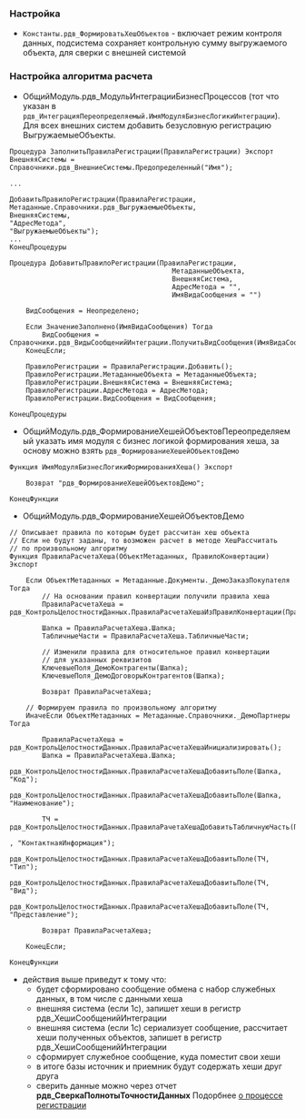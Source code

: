 ### Настройка
- `Константы.рдв_ФормироватьХешОбъектов` - включает режим контроля данных, подсистема сохраняет контрольную сумму выгружаемого объекта, для сверки с внешней системой
### Настройка алгоритма расчета
- ОбщийМодуль.рдв_МодульИнтеграцииБизнесПроцессов (тот что указан в `рдв_ИнтеграцияПереопределяемый.ИмяМодуляБизнесЛогикиИнтеграции`). Для всех внешних систем добавить безусловную регистрацию ВыгружаемыеОбъекты.

```
Процедура ЗаполнитьПравилаРегистрации(ПравилаРегистрации) Экспорт
ВнешняяСистемы = Справочники.рдв_ВнешниеСистемы.Предопределенный("Имя");

...

ДобавитьПравилоРегистрации(ПравилаРегистрации, 
Метаданные.Справочники.рдв_ВыгружаемыеОбъекты, 
ВнешняяСистемы,
"АдресМетода",
"ВыгружаемыеОбъекты");
...
КонецПроцедуры

Процедура ДобавитьПравилоРегистрации(ПравилаРегистрации, 
										МетаданныеОбъекта, 
										ВнешняяСистема,  
										АдресМетода = "", 
										ИмяВидаСообщения = "")

	ВидСообщения = Неопределено;
	
	Если ЗначениеЗаполнено(ИмяВидаСообщения) Тогда
		ВидСообщения = Справочники.рдв_ВидыСообщенийИнтеграции.ПолучитьВидСообщения(ИмяВидаСообщения);
	КонецЕсли;
											
	ПравилоРегистрации = ПравилаРегистрации.Добавить();
	ПравилоРегистрации.МетаданныеОбъекта = МетаданныеОбъекта;
	ПравилоРегистрации.ВнешняяСистема = ВнешняяСистема;
	ПравилоРегистрации.АдресМетода = АдресМетода;
	ПравилоРегистрации.ВидСообщения = ВидСообщения;
	
КонецПроцедуры

```

- ОбщийМодуль.рдв_ФормированиеХешейОбъектовПереопределяемый указать имя модуля с бизнес логикой формирования хеша, за основу можно взять `рдв_ФормированиеХешейОбъектовДемо`
```
Функция ИмяМодуляБизнесЛогикиФормированияХеша() Экспорт

	Возврат "рдв_ФормированиеХешейОбъектовДемо";

КонецФункции
```

- ОбщийМодуль.рдв_ФормированиеХешейОбъектовДемо
```
// Описывает правила по которым будет рассчитан хеш объекта
// Если не будут заданы, то возможен расчет в методе ХешРассчитать
// по произвольному алгоритму
Функция ПравилаРасчетаХеша(ОбъектМетаданных, ПравилоКонвертации) Экспорт
	
	Если ОбъектМетаданных = Метаданные.Документы._ДемоЗаказПокупателя Тогда
		// На основании правил конвертации получили правила хеша
		ПравилаРасчетаХеша = рдв_КонтрольЦелостностиДанных.ПравилаРасчетаХешаИзПравилКонвертации(ПравилоКонвертации);
		
		Шапка = ПравилаРасчетаХеша.Шапка;
		ТабличныеЧасти = ПравилаРасчетаХеша.ТабличныеЧасти;
		
		// Изменили правила для относительное правил конвертации
		// для указанных реквизитов
		КлючевыеПоля_ДемоКонтрагенты(Шапка);
		КлючевыеПоля_ДемоДоговорыКонтрагентов(Шапка);
		
		Возврат ПравилаРасчетаХеша;

	// Формируем правила по произвольному алгоритму
	ИначеЕсли ОбъектМетаданных = Метаданные.Справочники._ДемоПартнеры Тогда
		
		ПравилаРасчетаХеша = рдв_КонтрольЦелостностиДанных.ПравилаРасчетаХешаИнициализировать();
		Шапка = ПравилаРасчетаХеша.Шапка;
		рдв_КонтрольЦелостностиДанных.ПравилаРасчетаХешаДобавитьПоле(Шапка, "Код");
		рдв_КонтрольЦелостностиДанных.ПравилаРасчетаХешаДобавитьПоле(Шапка, "Наименование");
		
		ТЧ = рдв_КонтрольЦелостностиДанных.ПравилаРачетаХешаДобавитьТабличнуюЧасть(ПравилаРасчетаХеша
																						, "КонтактнаяИнформация");
		рдв_КонтрольЦелостностиДанных.ПравилаРасчетаХешаДобавитьПоле(ТЧ, "Тип");
		рдв_КонтрольЦелостностиДанных.ПравилаРасчетаХешаДобавитьПоле(ТЧ, "Вид");
		рдв_КонтрольЦелостностиДанных.ПравилаРасчетаХешаДобавитьПоле(ТЧ, "Представление");
		
		Возврат ПравилаРасчетаХеша;
		
	КонецЕсли;
	
КонецФункции

```
- действия выше приведут к тому что:
	- будет сформировано сообщение обмена с набор служебных данных, в том числе с данными хеша
	- внешняя система (если 1с), запишет хеши в регистр рдв_ХешиСообщенийИнтеграции
	- внешняя система (если 1с) сериализует сообщение, рассчитает хеши полученных объектов, запишет в регистр рдв_ХешиСообщенийИнтеграции
	- сформирует служебное сообщение, куда поместит свои хеши
	- в итоге базы источник и приемник будут содержать хеши друг друга
	- сверить данные можно через отчет __рдв_СверкаПолнотыТочностиДанных__
Подорбнее [о процессе регистрации](5%20process%20of%20reg%20of%20changes.md)
